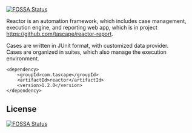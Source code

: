 [![FOSSA Status](https://app.fossa.io/api/projects/git%2Bgithub.com%2Ftascape%2Freactor.svg?type=shield)](https://app.fossa.io/projects/git%2Bgithub.com%2Ftascape%2Freactor?ref=badge_shield)

Reactor is an automation framework, which includes case management, execution engine, and reporting web app, which is in project https://github.com/tascape/reactor-report.  
  
Cases are written in JUnit format, with customized data provider.  
Cases are organized in suites, which also manage the execution environment.  
  
```
<dependency>
    <groupId>com.tascape</groupId>
    <artifactId>reactor</artifactId>
    <version>1.2.0</version>
</dependency>
```


## License
[![FOSSA Status](https://app.fossa.io/api/projects/git%2Bgithub.com%2Ftascape%2Freactor.svg?type=large)](https://app.fossa.io/projects/git%2Bgithub.com%2Ftascape%2Freactor?ref=badge_large)